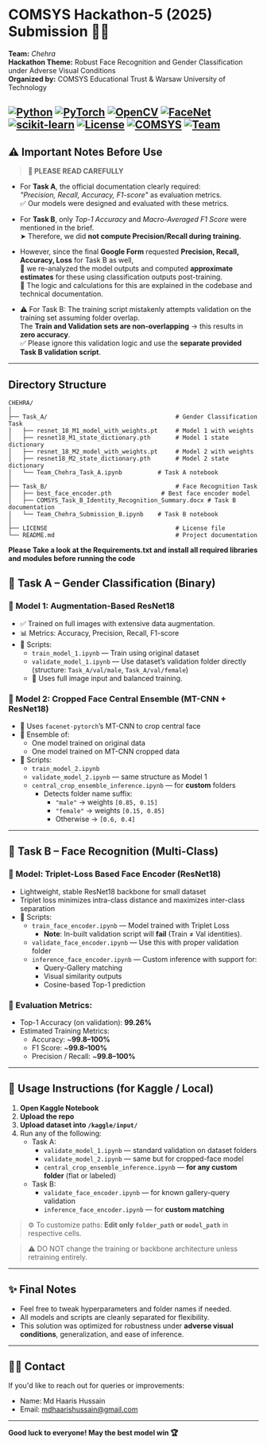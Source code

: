# COMSYS Hackathon-5 (2025) Submission 🔬🤖  
**Team:** _Chehra_  
**Hackathon Theme:** Robust Face Recognition and Gender Classification under Adverse Visual Conditions  
**Organized by:** COMSYS Educational Trust & Warsaw University of Technology  

[![Python](https://img.shields.io/badge/Python-3.8+-blue.svg)](https://python.org)
[![PyTorch](https://img.shields.io/badge/PyTorch-1.9+-red.svg)](https://pytorch.org)
[![OpenCV](https://img.shields.io/badge/OpenCV-4.5+-green.svg)](https://opencv.org)
[![FaceNet](https://img.shields.io/badge/FaceNet-PyTorch-lightcoral.svg)](https://github.com/timesler/facenet-pytorch)
[![scikit-learn](https://img.shields.io/badge/scikit--learn-Latest-blue.svg)](https://scikit-learn.org)
[![License](https://img.shields.io/badge/License-Apache%202.0-yellow.svg)](LICENSE)
[![COMSYS](https://img.shields.io/badge/Hackathon-COMSYS%202025-orange.svg)](https://comsysconf.org/2025)
[![Team](https://img.shields.io/badge/Team-Chehra-purple.svg)](https://github.com/yourusername/comsys-hackathon-5)
---

## ⚠️ Important Notes Before Use

> **📌 PLEASE READ CAREFULLY**

- For **Task A**, the official documentation clearly required:  
  _"Precision, Recall, Accuracy, F1-score"_ as evaluation metrics.  
  ✅ Our models were designed and evaluated with these metrics.

- For **Task B**, only _Top-1 Accuracy_ and _Macro-Averaged F1 Score_ were mentioned in the brief.  
  ➤ Therefore, we did **not compute Precision/Recall during training.**

- However, since the final **Google Form** requested **Precision, Recall, Accuracy, Loss** for Task B as well,  
  🔎 we re-analyzed the model outputs and computed **approximate estimates** for these using classification outputs post-training.  
  🧠 The logic and calculations for this are explained in the codebase and technical documentation.

- ⚠️ For Task B: The training script mistakenly attempts validation on the training set assuming folder overlap.  
  The **Train and Validation sets are non-overlapping** → this results in **zero accuracy**.  
  ✅ Please ignore this validation logic and use the **separate provided Task B validation script**.

---

## Directory Structure

```
CHEHRA/
│
├── Task_A/                                    # Gender Classification Task
│   ├── resnet_18_M1_model_with_weights.pt     # Model 1 with weights
│   ├── resnet18_M1_state_dictionary.pth       # Model 1 state dictionary
│   ├── resnet_18_M2_model_with_weights.pt     # Model 2 with weights
│   ├── resnet18_M2_state_dictionary.pth       # Model 2 state dictionary
│   └── Team_Chehra_Task_A.ipynb          # Task A notebook
│
├── Task_B/                                    # Face Recognition Task
│   ├── best_face_encoder.pth              # Best face encoder model
│   ├── COMSYS_Task_B_Identity_Recognition_Summary.docx # Task B documentation
│   └── Team_Chehra_Submission_B.ipynb    # Task B notebook
│
├── LICENSE                                    # License file
└── README.md                                  # Project documentation
```


**Please Take a look at the Requirements.txt and install all required libraries and modules before running the code**

## 🧠 Task A – Gender Classification (Binary)

### 🧪 Model 1: Augmentation-Based ResNet18
- ✅ Trained on full images with extensive data augmentation.
- 📊 Metrics: Accuracy, Precision, Recall, F1-score
- 📁 Scripts:
  - `train_model_1.ipynb` — Train using original dataset
  - `validate_model_1.ipynb` — Use dataset’s validation folder directly (structure: `Task_A/val/male`, `Task_A/val/female`)
  - 🔄 Uses full image input and balanced training.

### 🧪 Model 2: Cropped Face Central Ensemble (MT-CNN + ResNet18)
- 🧠 Uses `facenet-pytorch`’s MT-CNN to crop central face
- 🧬 Ensemble of:
  - One model trained on original data
  - One model trained on MT-CNN cropped data
- 📁 Scripts:
  - `train_model_2.ipynb`
  - `validate_model_2.ipynb` — same structure as Model 1
  - `central_crop_ensemble_inference.ipynb` — for **custom** folders
    - Detects folder name suffix:
      - `"male"` → weights `[0.85, 0.15]`
      - `"female"` → weights `[0.15, 0.85]`
      - Otherwise → `[0.6, 0.4]`

---

## 🧠 Task B – Face Recognition (Multi-Class)

### 🧬 Model: Triplet-Loss Based Face Encoder (ResNet18)
- Lightweight, stable ResNet18 backbone for small dataset
- Triplet loss minimizes intra-class distance and maximizes inter-class separation
- 📁 Scripts:
  - `train_face_encoder.ipynb` — Model trained with Triplet Loss
    - **Note**: In-built validation script will **fail** (Train ≠ Val identities).
  - `validate_face_encoder.ipynb` — Use this with proper validation folder
  - `inference_face_encoder.ipynb` — Custom inference with support for:
    - Query-Gallery matching
    - Visual similarity outputs
    - Cosine-based Top-1 prediction

### 🧠 Evaluation Metrics:
- Top-1 Accuracy (on validation): **99.26%**
- Estimated Training Metrics:
  - Accuracy: ~**99.8–100%**
  - F1 Score: ~**99.8–100%**
  - Precision / Recall: ~**99.8–100%**

---

## 🚀 Usage Instructions (for Kaggle / Local)

1. **Open Kaggle Notebook**
2. **Upload the repo**
3. **Upload dataset into `/kaggle/input/`**
4. Run any of the following:
   - Task A:
     - `validate_model_1.ipynb` — standard validation on dataset folders
     - `validate_model_2.ipynb` — same but for cropped-face model
     - `central_crop_ensemble_inference.ipynb` — **for any custom folder** (flat or labeled)
   - Task B:
     - `validate_face_encoder.ipynb` — for known gallery-query validation
     - `inference_face_encoder.ipynb` — for **custom matching**

> ⚙️ To customize paths: **Edit only `folder_path` or `model_path`** in respective cells.

> ⚠️ DO NOT change the training or backbone architecture unless retraining entirely.

---

## ✨ Final Notes

- Feel free to tweak hyperparameters and folder names if needed.
- All models and scripts are cleanly separated for flexibility.
- This solution was optimized for robustness under **adverse visual conditions**, generalization, and ease of inference.

---

## 👨‍🔬 Contact
If you'd like to reach out for queries or improvements:
- Name: Md Haaris Hussain
- Email: mdhaarishussain@gmail.com

---

**Good luck to everyone! May the best model win 🏆**
